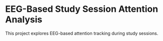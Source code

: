 # EEG-Based Study Session Attention Analysis
This project explores EEG-based attention tracking during study sessions.
